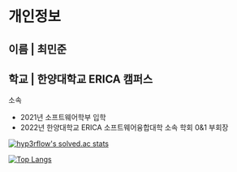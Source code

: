 # 개인정보
## 이름 | 최민준
## 학교 | 한양대학교 ERICA 캠퍼스
소속
- 2021년 소프트웨어학부 입학
- 2022년 한양대학교 ERICA 소프트웨어융합대학 소속 학회 0&1 부회장

[![hyp3rflow's solved.ac stats](https://github-readme-solvedac.hyp3rflow.vercel.app/api/?handle=xxnonamexx)](https://solved.ac/profile/xxnonamexx)

[![Top Langs](https://github-readme-stats.vercel.app/api/top-langs/?username=anuraghazra&layout=compact)](https://github.com/anuraghazra/github-readme-stats)
